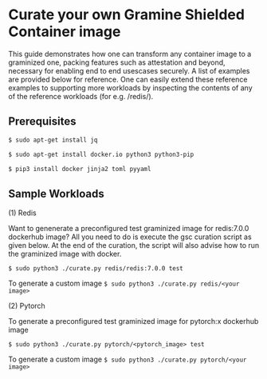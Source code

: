 # Curate your own Gramine Shielded Container image

This guide demonstrates how one can transform any container image to a graminized one, packing
features such as attestation and beyond, necessary for enabling end to end usescases securely.
A list of examples are provided below for reference. One can easily extend these reference examples
to supporting more workloads by inspecting the contents of any of the reference workloads
(for e.g. /redis/).

## Prerequisites

```sh
$ sudo apt-get install jq

$ sudo apt-get install docker.io python3 python3-pip

$ pip3 install docker jinja2 toml pyyaml
```

## Sample Workloads

(1) Redis

Want to genenerate a preconfigured test graminized image for redis:7.0.0 dockerhub image? All you
need to do is execute the gsc curation script as given below. At the end of the curation, the script
will also advise how to run the graminized image with docker.

`$ sudo python3 ./curate.py redis/redis:7.0.0 test`

To generate a custom image
`$ sudo python3 ./curate.py redis/<your image>`


(2) Pytorch

To generate a preconfigured test graminized image for pytorch:x dockerhub image

`$ sudo python3 ./curate.py pytorch/<pytorch_image> test`

To generate a custom image
`$ sudo python3 ./curate.py pytorch/<your image>`
